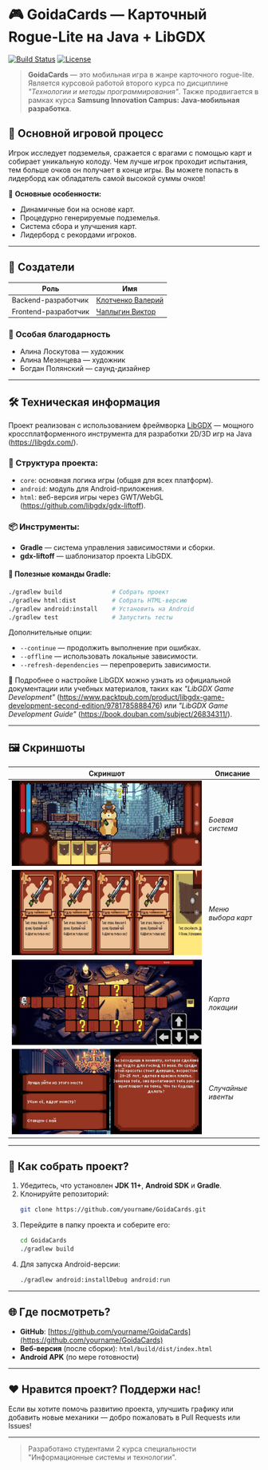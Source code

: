 # 🎮 GoidaCards — Карточный Rogue-Lite на Java + LibGDX

[![Build Status](https://img.shields.io/badge/Platform-Android%20%26%20Web-brightgreen)]()
[![License](https://img.shields.io/badge/License-MIT-blue)]()

> **GoidaCards** — это мобильная игра в жанре карточного rogue-lite. Является курсовой работой второго курса по дисциплине *"Технологии и методы программирования"*. Также продвигается в рамках курса **Samsung Innovation Campus: Java-мобильная разработка**.

## 🧩 Основной игровой процесс
Игрок исследует подземелья, сражается с врагами с помощью карт и собирает уникальную колоду. Чем лучше игрок проходит испытания, тем больше очков он получает в конце игры. Вы можете попасть в лидерборд как обладатель самой высокой суммы очков!

📌 **Основные особенности:**
- Динамичные бои на основе карт.
- Процедурно генерируемые подземелья.
- Система сбора и улучшения карт.
- Лидерборд с рекордами игроков.

---

## 👥 Создатели

| Роль                   | Имя                     |
|------------------------|-------------------------|
| Backend-разработчик    | [Клотченко Валерий](https://github.com/sascrystal)     |
| Frontend-разработчик   | [Чаплыгин Виктор](https://github.com/Xpohoc28)       |

### 💖 Особая благодарность
- Алина Лоскутова — художник  
- Алина Мезенцева — художник  
- Богдан Полянский — саунд-дизайнер  

---

## 🛠 Техническая информация

Проект реализован с использованием фреймворка [LibGDX](https://libgdx.com/) — мощного кроссплатформенного инструмента для разработки 2D/3D игр на Java (https://libgdx.com/).

### 📁 Структура проекта:
- `core`: основная логика игры (общая для всех платформ).
- `android`: модуль для Android-приложения.
- `html`: веб-версия игры через GWT/WebGL (https://github.com/libgdx/gdx-liftoff).

### 📦 Инструменты:
- **Gradle** — система управления зависимостями и сборки.
- **gdx-liftoff** — шаблонизатор проекта LibGDX.

#### 🧪 Полезные команды Gradle:
```bash
./gradlew build              # Собрать проект
./gradlew html:dist          # Собрать HTML-версию
./gradlew android:install    # Установить на Android
./gradlew test               # Запустить тесты
```

Дополнительные опции:
- `--continue` — продолжить выполнение при ошибках.
- `--offline` — использовать локальные зависимости.
- `--refresh-dependencies` — перепроверить зависимости.

📖 Подробнее о настройке LibGDX можно узнать из официальной документации или учебных материалов, таких как *"LibGDX Game Development"* (https://www.packtpub.com/product/libgdx-game-development-second-edition/9781785888476) или *"LibGDX Game Development Guide"* (https://book.douban.com/subject/26834311/).

---

## 🖼 Скриншоты

| Скриншот | Описание |
|----------|----------|
| ![Боевая система](assets/screenshots/screenshot3.jpg) | *Боевая система* |
| ![Меню выбора карт](assets/screenshots/screenshot2.jpg) | *Меню выбора карт* |
| ![Карта локации](assets/screenshots/screenshot1.jpg) | *Карта локации* |
| ![Случайные ивенты](assets/screenshots/screenshot4.jpg) | *Случайные ивенты* |

---

## 🔧 Как собрать проект?

1. Убедитесь, что установлен **JDK 11+**, **Android SDK** и **Gradle**.
2. Клонируйте репозиторий:
   ```bash
   git clone https://github.com/yourname/GoidaCards.git
   ```
3. Перейдите в папку проекта и соберите его:
   ```bash
   cd GoidaCards
   ./gradlew build
   ```
4. Для запуска Android-версии:
   ```bash
   ./gradlew android:installDebug android:run
   ```

---

## 🌐 Где посмотреть?

- **GitHub**: [https://github.com/yourname/GoidaCards](https://github.com/yourname/GoidaCards)
- **Веб-версия** (после сборки): `html/build/dist/index.html`
- **Android APK** (по мере готовности)

---

## ❤️ Нравится проект? Поддержи нас!

Если вы хотите помочь развитию проекта, улучшить графику или добавить новые механики — добро пожаловать в Pull Requests или Issues!

---

> Разработано студентами 2 курса специальности "Информационные системы и технологии".
